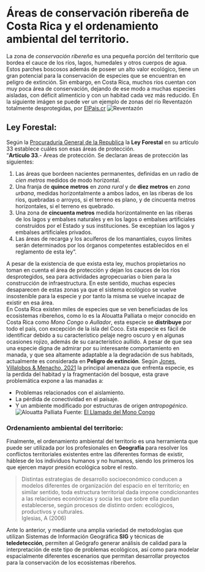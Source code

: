 # Áreas de conservación ribereña de Costa Rica y el ordenamiento ambiental del territorio.  
La zona de _conservación ribereña_ es una pequeña porción del territorio que bordea el cauce de los ríos, lagos, humedales y otros cuerpos de agua. Estos parches   boscosos además de poseer un alto valor ecológico, tiene un gran potencial para la conservación de especies que se encuentran en peligro de extinción. Sin embargo, en   Costa Rica, muchos ríos cuentan con muy poca área de conservación, dejando de ese modo a muchas especies aisladas, con déficit alimenticio y con un habitad cada vez   más reducido. En la siguiente imágen se puede ver un ejemplo de zonas del río Reventazón totalmente desprotegidas, por [ElPais.cr](https://www.elpais.cr/2019/11/19/construccion-de-dique-en-siquirres-prevendra-inundaciones-a-cinco-mil-pobladores/)
![Reventazón](Río-Reventazón-en-el-Caribe-de-Costa-Rica.-CNE.jpg) 
## Ley Forestal:  
Según la [Procuraduría General de la Republica](https://www.pgr.go.cr/servicios/procuraduria-ambiental/areas-de-proteccion/) la **Ley Forestal** en su artículo 33   establece cuáles son esas áreas de protección.  
“**Artículo 33**.- Áreas de protección. Se declaran áreas de protección las siguientes:  
1. Las áreas que bordeen nacientes permanentes, definidas en un radio de _cien metros_ medidos de modo horizontal.  
2. Una franja de **quince metros** en *zona rural* y de **diez metros** en *zona urbana*, medidas horizontalmente a ambos lados, en las riberas de los ríos, quebradas o arroyos, si el terreno es plano, y de cincuenta metros horizontales, si el terreno es quebrado.  
3. Una zona de **cincuenta metros** medida horizontalmente en las riberas de los lagos y embalses naturales y en los lagos o embalses artificiales construidos por el Estado y sus instituciones. Se exceptúan los lagos y embalses artificiales privados.  
4. Las áreas de recarga y los acuíferos de los manantiales, cuyos límites serán determinados por los órganos competentes establecidos en el reglamento de esta ley”.  

A pesar de la existencia de que exista esta ley, muchos propietarios no toman en cuenta el área de protección y dejan los cauces de los ríos desprotegidos, sea para actividades agropecuarias o bien para la construcción de infraestructura. En este sentido, muchas especies desaparecen de estas zonas ya que el sistema ecológico se vuelve insostenible para la especie y por tanto la misma se vuelve incapaz de existir en esa área.  
En Costa Rica existen miles de especies que se ven beneficiadas de los ecosistemas ribereños, como lo es la Alouatta Palliata o mejor conocido en Costa Rica como _Mono_ _Congo_ o _Aullador_, esta especie se **distribuye** por todo el país, con excepción de la isla del Coco. Esta especie es fácil de identificar debido a su característico pelaje negro oscuro y en algunas ocasiones rojizo, además de su característico aullido. A pesar de que sea una especie digna de admirar por su interesante comportamiento en manada, y que sea altamente adaptable a la degradación de sus habitads, actualmente es considerada en **Peligro de extinción**. 
Según [Jones, Villalobos & Menacho, 2021](https://www.researchgate.net/publication/352417887_Amenazas_que_enfrentan_los_monos_congo_Alouata_palliata_en_Costa_Rica_e_iniciativas_de_conservacion_para_el_bienestar_y_una_coexistencia_sana_con_la_especie) la principal amenaza que enfrenta especie, es la perdida del habitad y la fragmentación del bosque, esta grave problemática expone a las manadas a:
* Problemas relacionados con el aislamiento.
* La pérdida de conectividad en el paisaje. 
* Y un ambiente modificado por estructuras de origen _antropogénico_. 
![Alouatta Palliata](https://th.bing.com/th/id/R.153a942d16778c42e86711f6761c271a?rik=kpvsh07O99%2fO5A&pid=ImgRaw&r=0)
Fuente: [El Llamado del Mono Congo](https://llamadodelmonocongo.wordpress.com/blog-2/)  
### Ordenamiento ambiental del territorio:
Finalmente, el ordenamiento ambiental del territorio es una herramienta que puede ser utilizada por los profesionales en **Geografía** para resolver los conflictos territoriales existentes entre las diferentes formas de existir, háblese de los individuos humanos y no humanos, siendo los primeros los que ejercen mayor presión ecológica sobre el resto.  
> Distintas estrategias de desarrollo socioeconómico conducen a modelos diferentes de organización del espacio en el territorio; en similar sentido, toda estructura 
> territorial dada impone condicionantes a las relaciones económicas y socia les que sobre ella puedan establecerse, según procesos de distinto orden: ecológicos, 
> productivos y culturales.  
Iglesias, A (2006)  

Ante lo anterior, y mediante una amplia variedad de metodologías que utilizan Sistemas de Información Geográfica **SIG** y técnicas de **teledetección**, permiten al Geógrafo generar análisis de calidad para la interpretación de este tipo de problemas ecológicos, así como para modelar espacialmente diferentes escenarios que permitan desarrollar proyectos para la conservación de los ecosistemas ribereños.  
